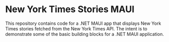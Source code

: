 # New York Times Stories MAUI

This repository contains code for a .NET MAUI app that displays New York Times stories fetched from the New York Times API. The intent is to demonstrate some of the basic building blocks for a .NET MAUI application.
